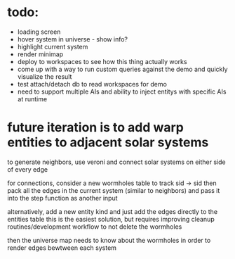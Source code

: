 # todo:
* loading screen
* hover system in universe - show info?
* highlight current system
* render minimap
* deploy to workspaces to see how this thing actually works
* come up with a way to run custom queries against the demo
    and quickly visualize the result
* test attach/detach db to read workspaces for demo
* need to support multiple AIs
    and ability to inject entitys with specific AIs at runtime

# future iteration is to add warp entities to adjacent solar systems

to generate neighbors, use veroni and connect solar systems on either side of every edge

for connections, consider a new wormholes table to track sid -> sid
then pack all the edges in the current system (similar to neighbors) and pass it
into the step function as another input

alternatively, add a new entity kind and just add the edges directly to the entities table
    this is the easiest solution, but requires improving cleanup routines/development workflow to not delete the wormholes

then the universe map needs to know about the wormholes in order to render edges bewtween each system